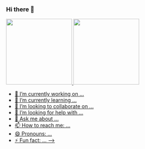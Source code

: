 ### Hi there 👋

<div>
<a href="https://github.com/seu-usuário-aqui">
<img loading="lazy" height="180em" src="https://github-readme-stats.vercel.app/api/top-langs/?username=ClebaoSouza&layout=compact&langs_count=7&theme=dracula"/>
<img loading="lazy" height="180em" src="https://github-readme-stats.vercel.app/api?username=ClebaoSouza&show_icons=true&theme=dracula&include_all_commits=true&count_private=true"/>
</div>

- 🔭 I’m currently working on ...
- 🌱 I’m currently learning ...
- 👯 I’m looking to collaborate on ...
- 🤔 I’m looking for help with ...
- 💬 Ask me about ...
- 📫 How to reach me: ...
- 😄 Pronouns: ...
- ⚡ Fun fact: ...
-->
